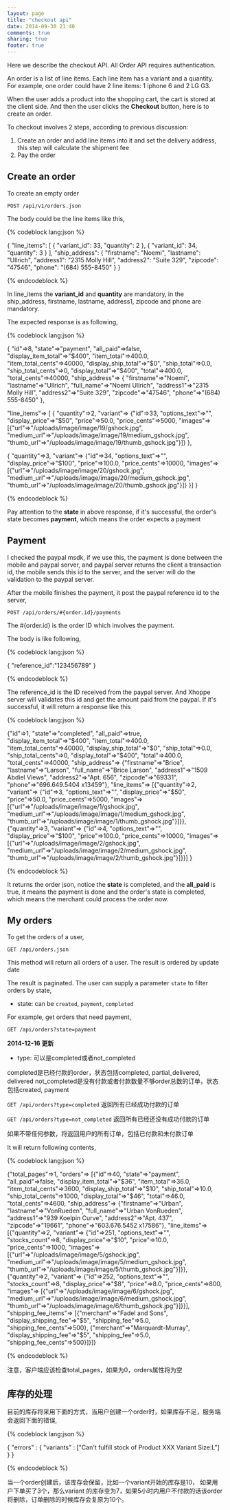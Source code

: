 ```yaml
---
layout: page
title: "checkout api"
date: 2014-09-30 21:40
comments: true
sharing: true
footer: true
---
```


Here we describe the checkout API. All Order API requires authentication.

An order is a list of line items. Each line item has a variant and a quantity. For example, one order could have 2 line items: 1 iphone 6 and 2 LG G3.

When the user adds a product into the shopping cart, the cart is stored at the client side. And then the user clicks the **Checkout** button, here is to create an order.

To checkout involves 2 steps, according to previous discussion:


1. Create an order and add line items into it and set the delivery address, this step will calculate the shipment fee
2. Pay the order

## Create an order

To create an empty order

`POST /api/v1/orders.json`

The body could be the line items like this,

{% codeblock lang:json %}

{
  "line_items":
    [
      { "variant_id": 33,
        "quantity": 2
      },
      { "variant_id": 34,
        "quantity": 3
      }
    ],
  "ship_address":
    { "firstname": "Noemi",
      "lastname": "Ullrich",
      "address1": "2315 Molly Hill",
      "address2": "Suite 329",
      "zipcode": "47546",
      "phone": "(684) 555-8450"
    }
}

{% endcodeblock %}

In line_items the **variant_id** and **quantity** are mandatory, in the ship_address, firstname, lastname, address1, zipcode and phone are mandatory.

The expected response is as following,

{% codeblock lang:json %}

{
 "id"=>8,
 "state"=>"payment",
 "all_paid"=>false,
 "display_item_total"=>"$400",
 "item_total"=>400.0,
 "item_total_cents"=>40000,
 "display_ship_total"=>"$0",
 "ship_total"=>0.0,
 "ship_total_cents"=>0,
 "display_total"=>"$400",
 "total"=>400.0,
 "total_cents"=>40000,
 "ship_address"=>
  {
   "firstname"=>"Noemi",
   "lastname"=>"Ullrich",
   "full_name"=>"Noemi Ullrich",
   "address1"=>"2315 Molly Hill",
   "address2"=>"Suite 329",
   "zipcode"=>"47546",
   "phone"=>"(684) 555-8450"
  },

 "line_items"=>
  [
    {
      "quantity"=>2,
      "variant"=>
     {"id"=>33,
      "options_text"=>"",
      "display_price"=>"$50",
      "price"=>50.0,
      "price_cents"=>5000,
      "images"=>
       [{"url"=>"/uploads/image/image/19/gshock.jpg",
         "medium_url"=>"/uploads/image/image/19/medium_gshock.jpg",
         "thumb_url"=>"/uploads/image/image/19/thumb_gshock.jpg"}]}
    },

   {
    "quantity"=>3,
    "variant"=>
     {"id"=>34,
      "options_text"=>"",
      "display_price"=>"$100",
      "price"=>100.0,
      "price_cents"=>10000,
      "images"=>
       [{"url"=>"/uploads/image/image/20/gshock.jpg",
         "medium_url"=>"/uploads/image/image/20/medium_gshock.jpg",
         "thumb_url"=>"/uploads/image/image/20/thumb_gshock.jpg"}]}
    }]
 }

{% endcodeblock %}

Pay attention to the **state** in above response, if it's successful, the order's state becomes **payment**, which means the order expects a payment


## Payment

I checked the paypal msdk, if we use this, the payment is done between the mobile and paypal server, and paypal server returns the client a transaction id, the mobile sends this id to the server, and the server will do the validation to the paypal server.


After the mobile finishes the payment, it post the paypal reference id to the server,

`POST /api/orders/#{order.id}/payments`

The #{order.id} is the order ID which involves the payment.

The body is like following,

{% codeblock lang:json %}

{
  "reference_id":"123456789"
}

{% endcodeblock %}

The reference_id is the ID received from the paypal server. And Xhoppe server will validates this id and get the amount paid from the paypal. If it's successful, it will return a response like this

{% codeblock lang:json %}

{"id"=>1,
 "state"=>"completed",
 "all_paid"=>true,
 "display_item_total"=>"$400",
 "item_total"=>400.0,
 "item_total_cents"=>40000,
 "display_ship_total"=>"$0",
 "ship_total"=>0.0,
 "ship_total_cents"=>0,
 "display_total"=>"$400",
 "total"=>400.0,
 "total_cents"=>40000,
 "ship_address"=>
  {"firstname"=>"Brice",
   "lastname"=>"Larson",
   "full_name"=>"Brice Larson",
   "address1"=>"1509 Abdiel Views",
   "address2"=>"Apt. 656",
   "zipcode"=>"69331",
   "phone"=>"696.649.5404 x13459"},
 "line_items"=>
  [{"quantity"=>2,
    "variant"=>
     {"id"=>3,
      "options_text"=>"",
      "display_price"=>"$50",
      "price"=>50.0,
      "price_cents"=>5000,
      "images"=>
       [{"url"=>"/uploads/image/image/1/gshock.jpg",
         "medium_url"=>"/uploads/image/image/1/medium_gshock.jpg",
         "thumb_url"=>"/uploads/image/image/1/thumb_gshock.jpg"}]}},
   {"quantity"=>3,
    "variant"=>
     {"id"=>4,
      "options_text"=>"",
      "display_price"=>"$100",
      "price"=>100.0,
      "price_cents"=>10000,
      "images"=>
       [{"url"=>"/uploads/image/image/2/gshock.jpg",
         "medium_url"=>"/uploads/image/image/2/medium_gshock.jpg",
         "thumb_url"=>"/uploads/image/image/2/thumb_gshock.jpg"}]}}]
}

{% endcodeblock %}

It returns the order json, notice the **state** is completed, and the **all_paid** is true, it means the payment is done and the order's state is completed, which means the merchant could process the order now.

## My orders
To get the orders of a user,

`GET /api/orders.json`

This method will return all orders of a user. The result is ordered by update date

The result is paginated. The user can supply a parameter `state` to filter orders by state,

- state: can be `created`, `payment`, `completed`

For example, get orders that need payment,

`GET /api/orders?state=payment`

**2014-12-16 更新**

- type: 可以是completed或者not_completed

completed是已经付款的order，状态包括completed, partial_delivered, delivered
not_completed是没有付款或者付款数量不够order总数的订单，状态包括created, payment

`GET /api/orders?type=completed` 返回所有已经成功付款的订单

`GET /api/orders?type=not_completed` 返回所有已经还没有成功付款的订单


如果不带任何参数，将返回用户的所有订单，包括已付款和未付款订单

It will return following contents,

{% codeblock lang:json %}

{"total_pages"=>1,
 "orders"=>
  [{"id"=>40,
    "state"=>"payment",
    "all_paid"=>false,
    "display_item_total"=>"$36",
    "item_total"=>36.0,
    "item_total_cents"=>3600,
    "display_ship_total"=>"$10",
    "ship_total"=>10.0,
    "ship_total_cents"=>1000,
    "display_total"=>"$46",
    "total"=>46.0,
    "total_cents"=>4600,
    "ship_address"=>
     {"firstname"=>"Urban",
      "lastname"=>"VonRueden",
      "full_name"=>"Urban VonRueden",
      "address1"=>"939 Koelpin Curve",
      "address2"=>"Apt. 437",
      "zipcode"=>"19661",
      "phone"=>"603.676.5452 x17586"},
    "line_items"=>
     [{"quantity"=>2,
       "variant"=>
        {"id"=>251,
         "options_text"=>"",
         "stocks_count"=>8,
         "display_price"=>"$10",
         "price"=>10.0,
         "price_cents"=>1000,
         "images"=>
          [{"url"=>"/uploads/image/image/5/gshock.jpg",
            "medium_url"=>"/uploads/image/image/5/medium_gshock.jpg",
            "thumb_url"=>"/uploads/image/image/5/thumb_gshock.jpg"}]}},
      {"quantity"=>2,
       "variant"=>
        {"id"=>252,
         "options_text"=>"",
         "stocks_count"=>8,
         "display_price"=>"$8",
         "price"=>8.0,
         "price_cents"=>800,
         "images"=>
          [{"url"=>"/uploads/image/image/6/gshock.jpg",
            "medium_url"=>"/uploads/image/image/6/medium_gshock.jpg",
            "thumb_url"=>"/uploads/image/image/6/thumb_gshock.jpg"}]}}],
    "shipping_fee_items"=>
     [{"merchant"=>"Fadel and Sons", "display_shipping_fee"=>"$5", "shipping_fee"=>5.0, "shipping_fee_cents"=>500},
      {"merchant"=>"Marquardt-Murray", "display_shipping_fee"=>"$5", "shipping_fee"=>5.0, "shipping_fee_cents"=>500}]}]}

{% endcodeblock %}

注意，客户端应该检查total_pages，如果为0，orders属性将为空

## 库存的处理
目前的库存将采用下面的方式，当用户创建一个order时，如果库存不足，服务端会返回下面的错误,

{% codeblock lang:json %}

{
  "errors" : {
    "variants" : ["Can't fulfill stock of Product XXX Variant Size:L"]
  }
}

{% endcodeblock %}


当一个order创建后，该库存会保留，比如一个variant开始的库存是10， 如果用户下单买了3个，那么variant
的库存变为7，如果5小时内用户不付款的话该order将删除，订单删除的时候库存会复原为10个。

